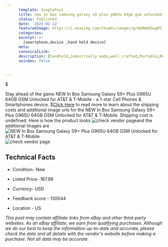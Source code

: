 ```yaml
---
      template: SinglePost
      title: new in box samsung galaxy s9 plus g965u 64gb gsm unlocked for at t t mobile
      status: Published
      date: '2023-02-12'
      featuredImage: https://i.ebayimg.com/thumbs/images/g/AGMAAOSwgM1f~aBp/s-l225.jpg
      categories: 
      excerpt: >-
        [smartphone,device ,hand held device]
      meta:
      canonicalLink: ''
      description: [handheld,industrially made,well crafted,Portable,Mobile,Compact,Convenient,Lightweight,Maneuverable,Man-portable,Miniature,Carriable,Hand-held,Light,Holdable,Transportable,Mobile device,Pocket-sized,On-the-go,Wireless,Cordless,Compact size,Convenient size, smartphone,device ,hand held device]
      noindex: false
      
        
---
```

$

Stay ahead of the game NEW In Box Samsung Galaxy S9+ Plus G965U 64GB GSM Unlocked for AT&T & T-Mobile - a 1-star Cell Phones & Smartphones device.
$[Click Here](https://www.ebay.com/itm/373122335779?hash=item56dfd30423%3Ag%3AAGMAAOSwgM1f%7EaBp&mkevt=1&mkcid=1&mkrid=711-53200-19255-0&campid=%253CePNCampaignId%253E&customid=%253CreferenceId%253E&toolid=10049) to read more to learn about the shipping costs and additional image urls for the NEW In Box Samsung Galaxy S9+ Plus G965U 64GB GSM Unlocked for AT&T & T-Mobile. Shipping cost is undefined. Here is how the product looks ![check vendor page](https://i.ebayimg.com/thumbs/images/g/AGMAAOSwgM1f~aBp/s-l225.jpg)and the additional images are![NEW In Box Samsung Galaxy S9+ Plus G965U 64GB GSM Unlocked for AT&T & T-Mobile](https://i.ebayimg.com/images/g/AGMAAOSwgM1f~aBp/s-l1600.jpg)![check vendor page](https://origin-galleryplus.ebayimg.com/ws/web/373122335779_2_0_1/225x225.jpg)



 ## Technical Facts 



     
      

 - Condition- New 


      

 - Listed Price- 187.99 


      

 - Currency- USD 


      

 - Feedback score - 130044 


      

 - Location - US 


      
      

 *_This post may contain affiliate links from eBay and other third-party websites. As an eBay affiliate, we earn from qualifying purchases. Although we do our best to keep the information up-to-date and accurate, please check the date and all details with the vendor's website before making a purchase. Not all data may be accurate._*






